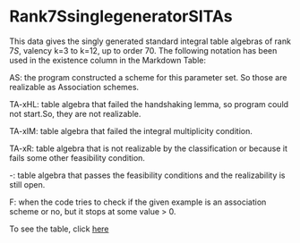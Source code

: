 # Rank7SsinglegeneratorSITAs
This data gives the singly generated standard integral table algebras of rank $7S$, valency k=3 to k=12, up to order $70$. The following notation has been used in the existence column in the Markdown Table:

AS: the program constructed a scheme for this parameter set.  So those are realizable as Association schemes.

TA-xHL: table algebra that failed the handshaking lemma, so program could not start.So, they are not realizable.

TA-xIM: table algebra that failed the integral multiplicity condition.

TA-xR: table algebra that is not realizable by the classification or because it fails some other feasibility condition.

-: table algebra that passes the feasibility conditions and the realizability is still open.

F: when the code tries to check if the given example is an association scheme or no, but it stops at some value > 0. 

To see the table, click [here](https://github.com/RoghayehMaleki/QPGdatabase-/blob/main/Rank7SsinglegeneratorSITAs/markdown-table.md)
